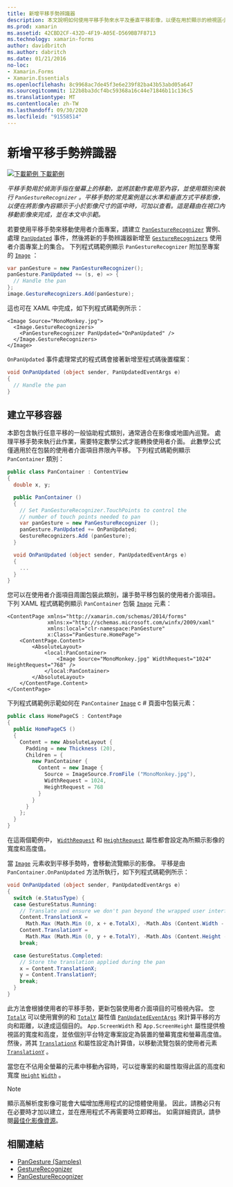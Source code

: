 ```yaml
---
title: 新增平移手勢辨識器
description: 本文說明如何使用平移手勢來水平及垂直平移影像，以便在用於顯示的檢視區小於影像大小時，可檢視所有影像內容。
ms.prod: xamarin
ms.assetid: 42CBD2CF-432D-4F19-A05E-D569BB7F8713
ms.technology: xamarin-forms
author: davidbritch
ms.author: dabritch
ms.date: 01/21/2016
no-loc:
- Xamarin.Forms
- Xamarin.Essentials
ms.openlocfilehash: 8c9968ac7de45f3e6e239f82ba43b53abd05a647
ms.sourcegitcommit: 122b8ba3dcf4bc59368a16c44e71846b11c136c5
ms.translationtype: MT
ms.contentlocale: zh-TW
ms.lasthandoff: 09/30/2020
ms.locfileid: "91558514"
---
```

# <a name="add-a-pan-gesture-recognizer"></a>新增平移手勢辨識器

[![下載範例](~/media/shared/download.png) 下載範例](https://docs.microsoft.com/samples/xamarin/xamarin-forms-samples/workingwithgestures-pangesture)

_平移手勢用於偵測手指在螢幕上的移動，並將該動作套用至內容，並使用類別來執行 `PanGestureRecognizer` 。平移手勢的常見案例是以水準和垂直方式平移影像，以便在將影像內容顯示于小於影像尺寸的區中時，可加以查看。這是藉由在視口內移動影像來完成，並在本文中示範。_

若要使用平移手勢來移動使用者介面專案，請建立 [`PanGestureRecognizer`](xref:Xamarin.Forms.PanGestureRecognizer) 實例、處理 [`PanUpdated`](xref:Xamarin.Forms.PanGestureRecognizer.PanUpdated) 事件，然後將新的手勢辨識器新增至 [`GestureRecognizers`](xref:Xamarin.Forms.View.GestureRecognizers) 使用者介面專案上的集合。 下列程式碼範例顯示 `PanGestureRecognizer` 附加至專案的 [`Image`](xref:Xamarin.Forms.Image) ：

```csharp
var panGesture = new PanGestureRecognizer();
panGesture.PanUpdated += (s, e) => {
  // Handle the pan
};
image.GestureRecognizers.Add(panGesture);
```

這也可在 XAML 中完成，如下列程式碼範例所示：

```xaml
<Image Source="MonoMonkey.jpg">
  <Image.GestureRecognizers>
    <PanGestureRecognizer PanUpdated="OnPanUpdated" />
  </Image.GestureRecognizers>
</Image>
```

`OnPanUpdated` 事件處理常式的程式碼會接著新增至程式碼後置檔案：

```csharp
void OnPanUpdated (object sender, PanUpdatedEventArgs e)
{
  // Handle the pan
}
```

## <a name="creating-a-pan-container"></a>建立平移容器

本節包含執行任意平移的一般協助程式類別，通常適合在影像或地圖內巡覽。 處理平移手勢來執行此作業，需要特定數學公式才能轉換使用者介面。 此數學公式僅適用於在包裝的使用者介面項目界限內平移。 下列程式碼範例顯示 `PanContainer` 類別：

```csharp
public class PanContainer : ContentView
{
  double x, y;

  public PanContainer ()
  {
    // Set PanGestureRecognizer.TouchPoints to control the
    // number of touch points needed to pan
    var panGesture = new PanGestureRecognizer ();
    panGesture.PanUpdated += OnPanUpdated;
    GestureRecognizers.Add (panGesture);
  }

  void OnPanUpdated (object sender, PanUpdatedEventArgs e)
  {
    ...
  }
}
```

您可以在使用者介面項目周圍包裝此類別，讓手勢平移包裝的使用者介面項目。 下列 XAML 程式碼範例顯示 `PanContainer` 包裝 [`Image`](xref:Xamarin.Forms.Image) 元素：

```xaml
<ContentPage xmlns="http://xamarin.com/schemas/2014/forms"
             xmlns:x="http://schemas.microsoft.com/winfx/2009/xaml"
             xmlns:local="clr-namespace:PanGesture"
             x:Class="PanGesture.HomePage">
    <ContentPage.Content>
        <AbsoluteLayout>
            <local:PanContainer>
                <Image Source="MonoMonkey.jpg" WidthRequest="1024" HeightRequest="768" />
            </local:PanContainer>
        </AbsoluteLayout>
    </ContentPage.Content>
</ContentPage>
```

下列程式碼範例示範如何在 `PanContainer` [`Image`](xref:Xamarin.Forms.Image) c # 頁面中包裝元素：

```csharp
public class HomePageCS : ContentPage
{
  public HomePageCS ()
  {
    Content = new AbsoluteLayout {
      Padding = new Thickness (20),
      Children = {
        new PanContainer {
          Content = new Image {
            Source = ImageSource.FromFile ("MonoMonkey.jpg"),
            WidthRequest = 1024,
            HeightRequest = 768
          }
        }
      }
    };
  }
}
```

在這兩個範例中， [`WidthRequest`](xref:Xamarin.Forms.VisualElement.WidthRequest) 和 [`HeightRequest`](xref:Xamarin.Forms.VisualElement.HeightRequest) 屬性都會設定為所顯示影像的寬度和高度值。

當 [`Image`](xref:Xamarin.Forms.Image) 元素收到平移手勢時，會移動流覽顯示的影像。 平移是由 `PanContainer.OnPanUpdated` 方法所執行，如下列程式碼範例所示：

```csharp
void OnPanUpdated (object sender, PanUpdatedEventArgs e)
{
  switch (e.StatusType) {
  case GestureStatus.Running:
    // Translate and ensure we don't pan beyond the wrapped user interface element bounds.
    Content.TranslationX =
      Math.Max (Math.Min (0, x + e.TotalX), -Math.Abs (Content.Width - App.ScreenWidth));
    Content.TranslationY =
      Math.Max (Math.Min (0, y + e.TotalY), -Math.Abs (Content.Height - App.ScreenHeight));
    break;

  case GestureStatus.Completed:
    // Store the translation applied during the pan
    x = Content.TranslationX;
    y = Content.TranslationY;
    break;
  }
}
```

此方法會根據使用者的平移手勢，更新包裝使用者介面項目的可檢視內容。 您 [`TotalX`](xref:Xamarin.Forms.PanUpdatedEventArgs.TotalX) 可以使用實例的和 [`TotalY`](xref:Xamarin.Forms.PanUpdatedEventArgs.TotalY) 屬性值 [`PanUpdatedEventArgs`](xref:Xamarin.Forms.PanUpdatedEventArgs) 來計算平移的方向和距離，以達成這個目的。 `App.ScreenWidth` 和 `App.ScreenHeight` 屬性提供檢視區的寬度和高度，並依個別平台特定專案設定為裝置的螢幕寬度和螢幕高度值。 然後，將其 [`TranslationX`](xref:Xamarin.Forms.VisualElement.TranslationX) 和屬性設定為計算值，以移動流覽包裝的使用者元素 [`TranslationY`](xref:Xamarin.Forms.VisualElement.TranslationY) 。

當您在不佔用全螢幕的元素中移動內容時，可以從專案的和屬性取得此區的高度和寬度 [`Height`](xref:Xamarin.Forms.VisualElement.Height) [`Width`](xref:Xamarin.Forms.VisualElement.Width) 。

> [!NOTE]
> 顯示高解析度影像可能會大幅增加應用程式的記憶體使用量。 因此，請務必只有在必要時才加以建立，並在應用程式不再需要時立即釋出。 如需詳細資訊，請參閱[最佳化影像資源](~/xamarin-forms/deploy-test/performance.md#optimize-image-resources)。

## <a name="related-links"></a>相關連結

- [PanGesture (Samples)](/samples/xamarin/xamarin-forms-samples/workingwithgestures-pangesture)
- [GestureRecognizer](xref:Xamarin.Forms.GestureRecognizer)
- [PanGestureRecognizer](xref:Xamarin.Forms.PanGestureRecognizer)